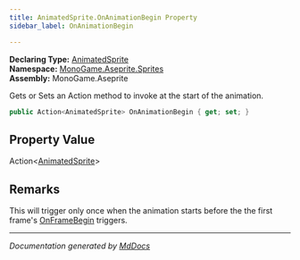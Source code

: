 ```yaml
---
title: AnimatedSprite.OnAnimationBegin Property
sidebar_label: OnAnimationBegin

---
```


**Declaring Type:** [AnimatedSprite](../)  
**Namespace:** [MonoGame.Aseprite.Sprites](../../)  
**Assembly:** MonoGame.Aseprite

Gets or Sets an Action method to invoke at the start of the animation.

```csharp
public Action<AnimatedSprite> OnAnimationBegin { get; set; }
```

## Property Value

Action\<[AnimatedSprite](../)\>

## Remarks

This will trigger only once when the animation starts before the the first frame's [OnFrameBegin](OnFrameBegin.md) triggers.

___

*Documentation generated by [MdDocs](https://github.com/ap0llo/mddocs)*
